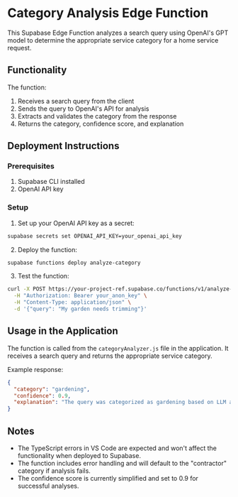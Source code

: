 # Category Analysis Edge Function

This Supabase Edge Function analyzes a search query using OpenAI's GPT model to determine the appropriate service category for a home service request.

## Functionality

The function:

1. Receives a search query from the client
2. Sends the query to OpenAI's API for analysis
3. Extracts and validates the category from the response
4. Returns the category, confidence score, and explanation

## Deployment Instructions

### Prerequisites

1. Supabase CLI installed
2. OpenAI API key

### Setup

1. Set up your OpenAI API key as a secret:

```bash
supabase secrets set OPENAI_API_KEY=your_openai_api_key
```

2. Deploy the function:

```bash
supabase functions deploy analyze-category
```

3. Test the function:

```bash
curl -X POST https://your-project-ref.supabase.co/functions/v1/analyze-category \
  -H "Authorization: Bearer your_anon_key" \
  -H "Content-Type: application/json" \
  -d '{"query": "My garden needs trimming"}'
```

## Usage in the Application

The function is called from the `categoryAnalyzer.js` file in the application. It receives a search query and returns the appropriate service category.

Example response:

```json
{
  "category": "gardening",
  "confidence": 0.9,
  "explanation": "The query was categorized as gardening based on LLM analysis."
}
```

## Notes

- The TypeScript errors in VS Code are expected and won't affect the functionality when deployed to Supabase.
- The function includes error handling and will default to the "contractor" category if analysis fails.
- The confidence score is currently simplified and set to 0.9 for successful analyses.
